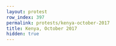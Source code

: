 ```yaml
---
layout: protest
row_index: 397
permalink: protests/kenya-october-2017
title: Kenya, October 2017
hidden: true
---
```

